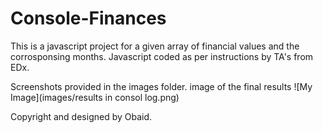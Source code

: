 # Console-Finances

This is a javascript project for a given array of financial values and the corrosponsing months. 
Javascript coded as per instructions by TA's from EDx.



Screenshots provided in the images folder.
image of the final results
![My Image](images/results in consol log.png)


Copyright and designed by Obaid.